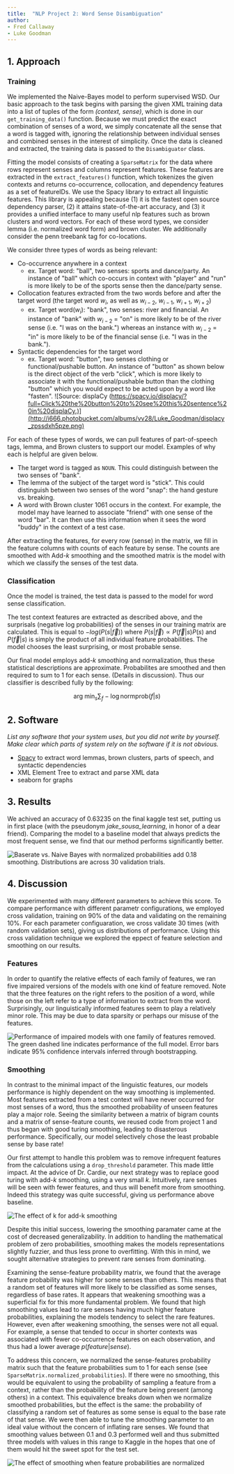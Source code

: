 ```yaml
---
title:  "NLP Project 2: Word Sense Disambiguation"
author: 
- Fred Callaway
- Luke Goodman
---
```


## 1. Approach

### Training
We implemented the Naive-Bayes model to perform supervised WSD.
Our basic approach to the task begins with parsing the given XML training data into a list of tuples of the form *(context, sense)*, which is done in our `get_training_data()` function. Because we must predict the exact combination of senses of a word, we simply concatenate all the sense that a word is tagged with, ignoring the relationship between individual senses and combined senses in the interest of simplicity. Once the data is cleaned and extracted, the training data is passed to the `Disambiguator` class.

Fitting the model consists of creating a `SparseMatrix` for the data where rows represent senses and columns represent features. These features are extracted in the `extract_features()` function, which tokenizes the given contexts and returns co-occurrence, collocation, and dependency features as a set of featureIDs. We use the Spacy library to extract all linguistic features. This library is appealing because (1) it is the fastest open source dependency parser, (2) it attains state-of-the-art accuracy, and (3) it provides a unified interface to many useful nlp features such as brown clusters and word vectors. For each of these word types, we consider lemma (i.e. normalized word form) and brown cluster. We additionally consider the penn treebank tag for co-locations.

We consider three types of words as being relevant:

- Co-occurrence anywhere in a context
    - ex. Target word: "ball", two senses: sports and dance/party. An instance of "ball" which co-occurs in context with "player" and "run" is more likely to be of the sports sense then the dance/party sense.
- Collocation features extracted from the two words before and after the target word (the target word $w_i$, as well as $w_{i-2}$, $w_{i-1}$, $w_{i+1}$, $w_{i+2}$) 
    - ex. Target word($w_i$): "bank", two senses: river and financial. An instance of "bank" with $w_{i-2}$ = "on" is more likely to be of the river sense (i.e. "I was on the bank.") whereas an instance with $w_{i-2}$ = "in" is more likely to be of the financial sense (i.e. "I was in the bank.").
- Syntactic dependencies for the target word
    - ex. Target word: "button", two senses clothing or functional/pushable button. An instance of "button" as shown below is the direct object of the verb "click", which is more likely to associate it with the functional/pushable button than the clothing "button" which you would expect to be acted upon by a word like "fasten".
   ![Source: displaCy (https://spacy.io/displacy/?full=Click%20the%20button%20to%20see%20this%20sentence%20in%20displaCy.)](http://i666.photobucket.com/albums/vv28/Luke_Goodman/displacy_zpssdxh5pze.png)

For each of these types of words, we can pull features of part-of-speech tags, lemma, and Brown clusters to support our model. Examples of why each is helpful are given below.

- The target word is tagged as `NOUN`. This could distinguish between the two senses of "bank".
- The lemma of the subject of the target word is "stick". This could
   distinguish between two senses of the word "snap": the hand gesture
   vs. breaking.
- A word with Brown cluster 1061 occurs in the context. For example, the model may have learned to associate "friend" with one sense of the word "bar". It can then use this information when it sees the word "buddy" in the context of a test case.

After extracting the features, for every row (sense) in the matrix, we fill in the feature columns with counts of each feature by sense.  The counts are smoothed with Add-*k* smoothing and  the smoothed matrix is the model with which we classify the senses of the test data.

### Classification

Once the model is trained, the test data is passed to the model for word sense classification.

The test context features are extracted as described above, and the surprisals (negative log probabilities) of the senses in our training matrix are calculated. This is equal to $-log(P(s|\vec{f}))$ where $P(s|\vec{f}) \propto P(\vec{f}|s)P(s)$  and $P(\vec{f}|s)$ is simply the product of all individual feature probabilities. The model chooses the least surprising, or most probable sense.

Our final model employs add-*k* smoothing and normalization, thus these statistical descriptions are approximate. Probabilites are smoothed and then required to sum to 1 for each sense. (Details in discussion). Thus our classifier is described fully by the following:

$$\arg\!\min_s \sum_f - \log \text{normprob}(f|s)$$


## 2. Software

*List any software that your system uses, but you did not write by yourself. Make clear which parts of system rely on the software if it is not obvious.*
 
 - [Spacy](https://spacy.io) to extract word lemmas, brown clusters, parts of speech, and syntactic dependencies
 - XML Element Tree to extract and parse XML data
 - seaborn for graphs

## 3. Results
We achived an accuracy of 0.63235 on the final kaggle test set, putting us in first place (with the pseudonym *jake_sousa_learning*, in honor of a dear friend). Comparing the model to a baseline model that always predicts the most frequent sense, we find that our method performs significantly better.

![Baserate vs. Naive Bayes with normalized probabilities add 0.18 smoothing. Distributions are across 30 validation trials.](figs/baseline.png)

## 4. Discussion
We experimented with many different parameters to achieve this score. To compare performance with different parametr configurations, we employed cross validation, training on 90% of the data and validating on the remaining 10%. For each parameter configuaration, we cross validate 30 times (with random validation sets), giving us distributions of performance. Using this cross validation technique we explored the eppect of feature selection and smoothing on our results.

### Features
In order to quantify the relative effects of each family of features, we ran five impaired versions of the models with one kind of feature removed. Note that the three features on the right refers to the position of a word, while those on the left refer to a type of information to extract from the word. Surprisingly, our linguistically informed features seem to play a relatively minor role. This may be due to data sparsity or perhaps our misuse of the features.

![Performance of impaired models with one family of features removed. The green dashed line indicates performance of the full model. Error bars indicate 95% confidence intervals inferred through bootstrapping.](figs/exclude.png)


### Smoothing
In contrast to the minimal impact of the linguistic features, our models performance is highly dependent on the way smoothing is implemented. Most features extracted from a test context will have never occurred for most senses of a word, thus the smoothed probability of unseen features play a major role. Seeing the similarity between a matrix of bigram counts and a matrix of sense-feature counts, we reused code from project 1 and thus began with good turing smoothing, leading to disasterous performance. Specifically, our model selectively chose the least probable sense by base rate! 

Our first attempt to handle this problem was to remove infrequent features from the calculations using a `drop_threshold` parameter. This made little impact. At the advice of Dr. Cardie, our next strategy was to replace good turing with add-*k* smoothing, using a very small *k*. Intuitively, rare senses will be seen with fewer features, and thus will benefit more from smoothing. Indeed this strategy was quite successful, giving us performance above baseline. 

![The effect of *k* for add-*k* smoothing ](figs/smoothing.png)

Despite this initial success, lowering the smoothing paramater came at the cost of decreased generalizability. In addition to handling the mathematical problem of zero probabilities, smoothing makes the models representations slightly fuzzier, and thus less prone to overfitting. With this in mind, we sought alternative strategies to prevent rare senses from dominating. 

Examining the sense-feature probability matrix, we found that the average feature probability was higher for some senses than others. This means that a random set of features will more likely to be classified as some senses, regardless of base rates. It appears that weakening smoothing was a superficial fix for this more fundamental problem. We found that high smoothing values lead to rare senses having much higher feature probabilities, explaining the models tendency to select the rare features. However, even after weakening smoothing, the senses were not all equal. For example, a sense that tended to occur in shorter contexts was associated with fewer co-occurrence features on each observation, and thus had a lower average $p(feature | sense)$.

To address this concern, we normalized the sense-features probability matrix such that the feature probabilities sum to 1 for each sense (see `SparseMatrix.normalized_probabilities`). If there were no smoothing, this would be equivalent to using the probability of sampling a feature from a context, rather than the probability of the feature being present (among others) in a context. This equivalence breaks down when we normalize smoothed probabilities, but the effect is the same: the probability of classifying a random set of features as some sense is equal to the base rate of that sense. We were then able to tune the smoothing parameter to an ideal value without the concern of inflating rare senses. We found that smoothing values between 0.1 and 0.3 performed well and thus submitted three models with values in this range to Kaggle in the hopes that one of them would hit the sweet spot for the test set.

![The effect of smoothing when feature probabilities are normalized](figs/smoothing_norm.png)
